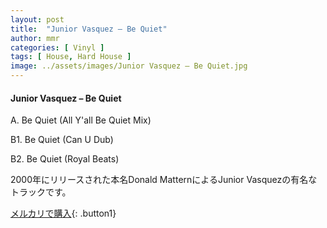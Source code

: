 ```yaml
---
layout: post
title:  "Junior Vasquez – Be Quiet"
author: mmr
categories: [ Vinyl ]
tags: [ House, Hard House ]
image: ../assets/images/Junior Vasquez – Be Quiet.jpg
---
```


#### Junior Vasquez – Be Quiet

A. Be Quiet (All Y'all Be Quiet Mix)

B1. Be Quiet (Can U Dub)

B2. Be Quiet (Royal Beats)

2000年にリリースされた本名Donald MatternによるJunior Vasquezの有名なトラックです。



[メルカリで購入](https://jp.mercari.com/item/m39743201804){: .button1}


